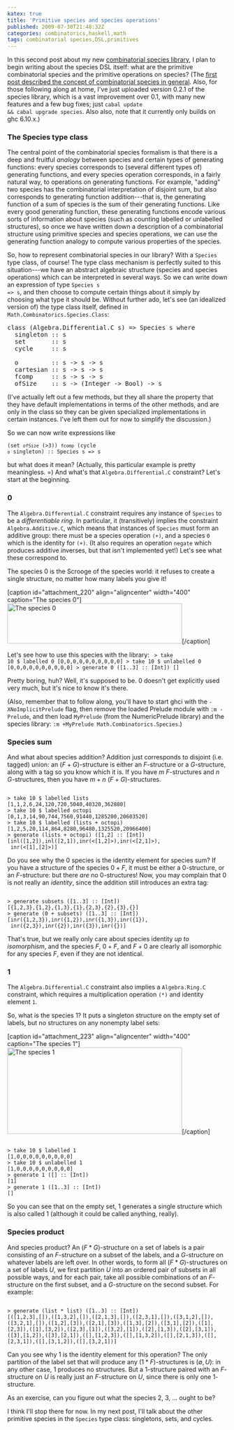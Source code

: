 ```yaml
---
katex: true
title: 'Primitive species and species operations'
published: 2009-07-30T21:48:32Z
categories: combinatorics,haskell,math
tags: combinatorial species,DSL,primitives
---
```


In this second post about my new <a href="http://hackage.haskell.org/package/species">combinatorial species library</a>, I plan to begin writing about the species DSL itself: what are the primitive combinatorial species and the primitive operations on species?  (The <a href="https://byorgey.github.io/blog/posts/2009/07/24/introducing-math-combinatorics-species.html">first post described the concept of combinatorial species in general</a>.  Also, for those following along at home, I've just uploaded version 0.2.1 of the species library, which is a vast improvement over 0.1, with many new features and a few bug fixes; just <code>cabal update &amp;&amp; cabal upgrade species</code>.  Also also, note that it currently only builds on ghc 6.10.x.)

<h3>The Species type class</h3>

The central point of the combinatorial species formalism is that there is a deep and fruitful <i>analogy</i> between species and certain types of generating functions: every species corresponds to (several different types of) generating functions, and every species operation corresponds, in a fairly natural way, to operations on generating functions.  For example, "adding" two species has the combinatorial interpretation of disjoint sum, but also corresponds to generating function addition---that is, the generating function of a sum of species is the sum of their generating functions.  Like every good generating function, these generating functions encode various sorts of information about species (such as counting labelled or unlabelled structures), so once we have written down a description of a combinatorial structure using primitive species and species operations, we can use the generating function analogy to compute various properties of the species.

So, how to represent combinatorial species in our library?  With a <code>Species</code> type class, of course!  The type class mechanism is perfectly suited to this situation---we have an abstract algebraic structure (species and species operations) which can be interpreted in several ways.  So we can write down an expression of type <code>Species s =&gt; s</code>, and then choose to compute certain things about it simply by choosing what type it should be.  Without further ado, let's see (an idealized version of) the type class itself, defined in <code>Math.Combinatorics.Species.Class</code>:

<pre>
class (Algebra.Differential.C s) =&gt; Species s where
  singleton :: s
  set       :: s
  cycle     :: s

  o         :: s -&gt; s -&gt; s
  cartesian :: s -&gt; s -&gt; s
  fcomp     :: s -&gt; s -&gt; s
  ofSize    :: s -&gt; (Integer -&gt; Bool) -&gt; s
</pre>

(I've actually left out a few methods, but they all share the property that they have default implementations in terms of the other methods, and are only in the class so they can be given specialized implementations in certain instances.  I've left them out for now to simplify the discussion.)

So we can now write expressions like

<code>(set `ofSize` (&gt;3)) `fcomp` (cycle `o` singleton) :: Species s =&gt; s</code>

but what does it mean?  (Actually, this particular example is pretty meaningless. =)  And what's that <code>Algebra.Differential.C</code> constraint?  Let's start at the beginning.

<h3>0</h3>

The <code>Algebra.Differential.C</code> constraint requires any instance of <code>Species</code> to be a <i>differentiable ring</i>.  In particular, it (transitively) implies the constraint <code>Algebra.Additive.C</code>, which means that instances of <code>Species</code> must form an additive group: there must be a species operation <code>(+)</code>, and a species <code>0</code> which is the identity for <code>(+)</code>.  (It also requires an operation <code>negate</code> which produces additive inverses, but that isn't implemented yet!) Let's see what these correspond to.

The species $0$ is the Scrooge of the species world: it refuses to create a single structure, no matter how many labels you give it!

[caption id="attachment_220" align="aligncenter" width="400" caption="The species 0"]<img src="http://byorgey.files.wordpress.com/2009/07/zero.png" alt="The species 0" title="zero" width="400" height="92" class="size-full wp-image-220" />[/caption]

Let's see how to use this species with the library:
<code>
&gt; take 10 $ labelled 0
[0,0,0,0,0,0,0,0,0,0]
&gt; take 10 $ unlabelled 0
[0,0,0,0,0,0,0,0,0,0]
&gt; generate 0 ([1..3] :: [Int])
[]
</code>

Pretty boring, huh?  Well, it's supposed to be.  $0$ doesn't get explicitly used very much, but it's nice to know it's there.

(Also, remember that to follow along, you'll have to start ghci with the <code>-XNoImplicitPrelude</code> flag, then remove the loaded Prelude module with <code>:m -Prelude</code>, and then load <code>MyPrelude</code> (from the NumericPrelude library) and the species library: <code>:m +MyPrelude Math.Combinatorics.Species</code>.)

<h3>Species sum</h3>

And what about species addition?  Addition just corresponds to disjoint (i.e. tagged) union: an $(F+G)$-structure is either an $F$-structure or a $G$-structure, along with a tag so you know which it is.  If you have $m$ $F$-structures and $n$ $G$-structures, then you have $m + n$ $(F+G)$-structures.

<code>
&gt; take 10 $ labelled lists
[1,1,2,6,24,120,720,5040,40320,362880]
&gt; take 10 $ labelled octopi
[0,1,3,14,90,744,7560,91440,1285200,20603520]
&gt; take 10 $ labelled (lists + octopi)
[1,2,5,20,114,864,8280,96480,1325520,20966400]
&gt; generate (lists + octopi) ([1,2] :: [Int])
[inl([1,2]),inl([2,1]),inr(&lt;[1,2]&gt;),inr(&lt;[2,1]&gt;),
 inr(&lt;[1],[2]&gt;)]
</code>

Do you see why the $0$ species is the identity element for species sum?  If you have a structure of the species $0 + F$, it must be either a $0$-structure, or an $F$-structure: but there <i>are</i> no $0$-structures!  Now, you may complain that $0$ is not really an <i>identity</i>, since the addition still introduces an extra tag:

<code>
&gt; generate subsets ([1..3] :: [Int])
[{1,2,3},{1,2},{1,3},{1},{2,3},{2},{3},{}]
&gt; generate (0 + subsets) ([1..3] :: [Int])
[inr({1,2,3}),inr({1,2}),inr({1,3}),inr({1}),
 inr({2,3}),inr({2}),inr({3}),inr({})]
</code>

That's true, but we really only care about species identity <i>up to isomorphism</i>, and the species $F$, $0 + F$, and $F + 0$ are clearly all isomorphic for any species $F$, even if they are not identical.

<h3>1</h3>

The <code>Algebra.Differential.C</code> constraint also implies a <code>Algebra.Ring.C</code> constraint, which requires a multiplication operation <code>(*)</code> and identity element <code>1</code>.

So, what is the species $1$?  It puts a singleton structure on the empty set of labels, but no structures on any nonempty label sets:

[caption id="attachment_223" align="aligncenter" width="400" caption="The species 1"]<img src="http://byorgey.files.wordpress.com/2009/07/one.png" alt="The species 1" title="one" width="400" height="198" class="size-full wp-image-223" />[/caption]

<code>
&gt; take 10 $ labelled 1
[1,0,0,0,0,0,0,0,0,0]
&gt; take 10 $ unlabelled 1
[1,0,0,0,0,0,0,0,0,0]
&gt; generate 1 ([] :: [Int])
[1]
&gt; generate 1 ([1..3] :: [Int])
[]
</code>

So you can see that on the empty set, $1$ generates a single structure which is also called 1 (although it could be called anything, really).

<h3>Species product</h3>

And species product?  An $(F*G)$-structure on a set of labels is a pair consisting of an $F$-structure on a subset of the labels, and a $G$-structure on whatever labels are left over.  In other words, to form all $(F*G)$-structures on a set of labels $U$, we first partition $U$ into an ordered pair of subsets in all possible ways, and for each pair, take all possible combinations of an $F$-structure on the first subset, and a $G$-structure on the second subset.  For example:

<code>
&gt; generate (list * list) ([1..3] :: [Int])
[([1,2,3],[]),([1,3,2],[]),([2,1,3],[]),([2,3,1],[]),([3,1,2],[]),([3,2,1],[]),([1,2],[3]),([2,1],[3]),([1,3],[2]),([3,1],[2]),([1],[2,3]),([1],[3,2]),([2,3],[1]),([3,2],[1]),([2],[1,3]),([2],[3,1]),([3],[1,2]),([3],[2,1]),([],[1,2,3]),([],[1,3,2]),([],[2,1,3]),([],[2,3,1]),([],[3,1,2]),([],[3,2,1])]
</code>

Can you see why $1$ is the identity element for this operation?  The only partition of the label set that will produce any $(1*F)$-structures is $(\emptyset, U)$: in any other case, $1$ produces no structures.  But a $1$-structure paired with an $F$-structure on $U$ is really just an $F$-structure on $U$, since there is only one $1$-structure.

As an exercise, can you figure out what the species $2$, $3$, ... ought to be?

I think I'll stop there for now.  In my next post, I'll talk about the other primitive species in the <code>Species</code> type class: singletons, sets, and cycles.


